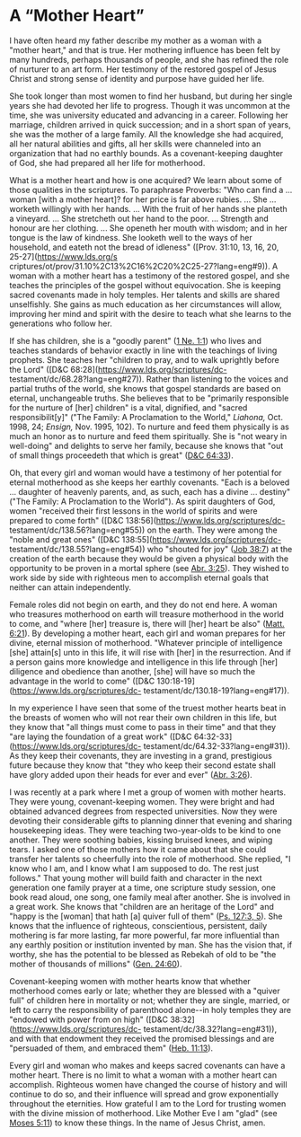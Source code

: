 # A “Mother Heart”

I have often heard my father describe my mother as a woman with a "mother
heart," and that is true. Her mothering influence has been felt by many
hundreds, perhaps thousands of people, and she has refined the role of
nurturer to an art form. Her testimony of the restored gospel of Jesus Christ
and strong sense of identity and purpose have guided her life.

She took longer than most women to find her husband, but during her single
years she had devoted her life to progress. Though it was uncommon at the
time, she was university educated and advancing in a career. Following her
marriage, children arrived in quick succession; and in a short span of years,
she was the mother of a large family. All the knowledge she had acquired, all
her natural abilities and gifts, all her skills were channeled into an
organization that had no earthly bounds. As a covenant-keeping daughter of
God, she had prepared all her life for motherhood.

What is a mother heart and how is one acquired? We learn about some of those
qualities in the scriptures. To paraphrase Proverbs: "Who can find a ... woman
[with a mother heart]? for her price is far above rubies. ... She ... worketh
willingly with her hands. ... With the fruit of her hands she planteth a
vineyard. ... She stretcheth out her hand to the poor. ... Strength and honour are
her clothing. ... She openeth her mouth with wisdom; and in her tongue is the
law of kindness. She looketh well to the ways of her household, and eateth not
the bread of idleness" ([Prov. 31:10, 13, 16, 20, 25-27](https://www.lds.org/s
criptures/ot/prov/31.10%2C13%2C16%2C20%2C25-27?lang=eng#9)). A woman with a
mother heart has a testimony of the restored gospel, and she teaches the
principles of the gospel without equivocation. She is keeping sacred covenants
made in holy temples. Her talents and skills are shared unselfishly. She gains
as much education as her circumstances will allow, improving her mind and
spirit with the desire to teach what she learns to the generations who follow
her.

If she has children, she is a "goodly parent" ([1 Ne.
1:1](https://www.lds.org/scriptures/bofm/1-ne/1.1?lang=eng#0)) who lives and
teaches standards of behavior exactly in line with the teachings of living
prophets. She teaches her "children to pray, and to walk uprightly before the
Lord" ([D&amp;C 68:28](https://www.lds.org/scriptures/dc-
testament/dc/68.28?lang=eng#27)). Rather than listening to the voices and
partial truths of the world, she knows that gospel standards are based on
eternal, unchangeable truths. She believes that to be "primarily responsible
for the nurture of [her] children" is a vital, dignified, and "sacred
responsibilit[y]" ("The Family: A Proclamation to the World," _Liahona,_ Oct.
1998, 24; _Ensign,_ Nov. 1995, 102). To nurture and feed them physically is as
much an honor as to nurture and feed them spiritually. She is "not weary in
well-doing" and delights to serve her family, because she knows that "out of
small things proceedeth that which is great" ([D&amp;C
64:33](https://www.lds.org/scriptures/dc-testament/dc/64.33?lang=eng#32)).

Oh, that every girl and woman would have a testimony of her potential for
eternal motherhood as she keeps her earthly covenants. "Each is a beloved ...
daughter of heavenly parents, and, as such, each has a divine ... destiny" ("The
Family: A Proclamation to the World"). As spirit daughters of God, women
"received their first lessons in the world of spirits and were prepared to
come forth" ([D&amp;C 138:56](https://www.lds.org/scriptures/dc-
testament/dc/138.56?lang=eng#55)) on the earth. They were among the "noble and
great ones" ([D&amp;C 138:55](https://www.lds.org/scriptures/dc-
testament/dc/138.55?lang=eng#54)) who "shouted for joy" ([Job
38:7](https://www.lds.org/scriptures/ot/job/38.7?lang=eng#6)) at the creation
of the earth because they would be given a physical body with the opportunity
to be proven in a mortal sphere (see [Abr.
3:25](https://www.lds.org/scriptures/pgp/abr/3.25?lang=eng#24)). They wished
to work side by side with righteous men to accomplish eternal goals that
neither can attain independently.

Female roles did not begin on earth, and they do not end here. A woman who
treasures motherhood on earth will treasure motherhood in the world to come,
and "where [her] treasure is, there will [her] heart be also" ([Matt.
6:21](https://www.lds.org/scriptures/nt/matt/6.21?lang=eng#20)). By developing
a mother heart, each girl and woman prepares for her divine, eternal mission
of motherhood. "Whatever principle of intelligence [she] attain[s] unto in
this life, it will rise with [her] in the resurrection. And if a person gains
more knowledge and intelligence in this life through [her] diligence and
obedience than another, [she] will have so much the advantage in the world to
come" ([D&amp;C 130:18-19](https://www.lds.org/scriptures/dc-
testament/dc/130.18-19?lang=eng#17)).

In my experience I have seen that some of the truest mother hearts beat in the
breasts of women who will not rear their own children in this life, but they
know that "all things must come to pass in their time" and that they "are
laying the foundation of a great work" ([D&amp;C
64:32-33](https://www.lds.org/scriptures/dc-
testament/dc/64.32-33?lang=eng#31)). As they keep their covenants, they are
investing in a grand, prestigious future because they know that "they who keep
their second estate shall have glory added upon their heads for ever and ever"
([Abr. 3:26](https://www.lds.org/scriptures/pgp/abr/3.26?lang=eng#25)).

I was recently at a park where I met a group of women with mother hearts. They
were young, covenant-keeping women. They were bright and had obtained advanced
degrees from respected universities. Now they were devoting their considerable
gifts to planning dinner that evening and sharing housekeeping ideas. They
were teaching two-year-olds to be kind to one another. They were soothing
babies, kissing bruised knees, and wiping tears. I asked one of those mothers
how it came about that she could transfer her talents so cheerfully into the
role of motherhood. She replied, "I know who I am, and I know what I am
supposed to do. The rest just follows." That young mother will build faith and
character in the next generation one family prayer at a time, one scripture
study session, one book read aloud, one song, one family meal after another.
She is involved in a great work. She knows that "children are an heritage of
the Lord" and "happy is the [woman] that hath [a] quiver full of them" ([Ps.
127:3, 5](https://www.lds.org/scriptures/ot/ps/127.3%2C5?lang=eng#2)). She
knows that the influence of righteous, conscientious, persistent, daily
mothering is far more lasting, far more powerful, far more influential than
any earthly position or institution invented by man. She has the vision that,
if worthy, she has the potential to be blessed as Rebekah of old to be "the
mother of thousands of millions" ([Gen.
24:60](https://www.lds.org/scriptures/ot/gen/24.60?lang=eng#59)).

Covenant-keeping women with mother hearts know that whether motherhood comes
early or late; whether they are blessed with a "quiver full" of children here
in mortality or not; whether they are single, married, or left to carry the
responsibility of parenthood alone--in holy temples they are "endowed with
power from on high" ([D&amp;C 38:32](https://www.lds.org/scriptures/dc-
testament/dc/38.32?lang=eng#31)), and with that endowment they received the
promised blessings and are "persuaded of them, and embraced them" ([Heb.
11:13](https://www.lds.org/scriptures/nt/heb/11.13?lang=eng#12)).

Every girl and woman who makes and keeps sacred covenants can have a mother
heart. There is no limit to what a woman with a mother heart can accomplish.
Righteous women have changed the course of history and will continue to do so,
and their influence will spread and grow exponentially throughout the
eternities. How grateful I am to the Lord for trusting women with the divine
mission of motherhood. Like Mother Eve I am "glad" (see [Moses
5:11](https://www.lds.org/scriptures/pgp/moses/5.11?lang=eng#10)) to know
these things. In the name of Jesus Christ, amen.

